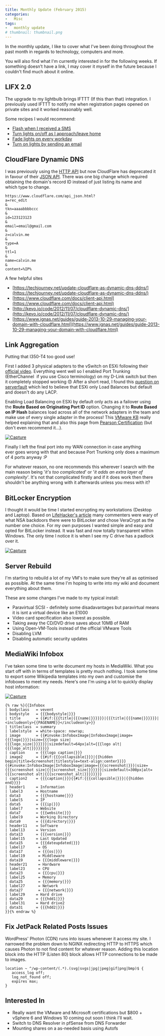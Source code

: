 ```yaml
---
title: Monthly Update (February 2015)
categories:
-   Misc
tags:
-   monthly update
# thumbnail: thumbnail.png
---
```


In the monthly update, I like to cover what I've been doing throughout the past month in regards to technology, computers and more.

You will also find what I'm currently interested in for the following weeks. If something doesn’t have a link, I may cover it myself in the future because I couldn't find much about it online.

<!-- more -->

## LIFX 2.0

The upgrade to my lightbulb brings IFTTT (If this than that) integration. I previously used IFTTT to notify me when registration pages opened on private sites and it worked reasonably well.

Some recipes I would recommend:

*   [Flash when I received a SMS](https://ifttt.com/recipes/251774-flash-green-when-i-receive-an-sms-on-my-android)
*   [Turn lights on/off as I approach/leave home](https://ifttt.com/recipes/251782-fade-my-lifx-lights-on-as-i-approach-my-home)
*   [Fade lights on every workday](https://ifttt.com/recipes/251777-fade-my-lights-on-every-workday)
*   [Turn on lights by sending an email](https://ifttt.com/recipes/253479-turn-all-lights-on-by-sending-an-email)

## CloudFlare Dynamic DNS

I was previously using the [HTTP API](https://www.cloudflare.com/api.html) but now CloudFlare has deprecated it in favour of their [JSON API](https://www.cloudflare.com/api_json.html). There was one big change which required obtaining the domain's record ID instead of just listing its name and which type to change.

```
https://www.cloudflare.com/api_json.html?
a=rec_edit
&
tkn=aaaabbbbccc
&
id=123123123
&
email=email@gmail.com
&
z=calvin.me
&
type=A
&
ttl=1
&
name=calvin.me
&
content=%IP%
```

A few helpful sites

*   [https://techjourney.net/update-cloudflare-as-dynamic-dns-ddns/](https://techjourney.net/update-cloudflare-as-dynamic-dns-ddns/)
*   [https://www.cloudflare.com/docs/client-api.html](https://www.cloudflare.com/docs/client-api.html)
*   [http://kevo.io/code/2012/11/07/cloudflare-dynamic-dns/](http://kevo.io/code/2012/11/07/cloudflare-dynamic-dns/)
*   [https://www.ignas.net/guides/guide-2013-10-29-managing-your-domain-with-cloudflare.html](https://www.ignas.net/guides/guide-2013-10-29-managing-your-domain-with-cloudflare.html)

## Link Aggregation

Putting that I350-T4 too good use!

First I added 3 physical adapters to the vSwitch on ESXi following their [official video](https://www.youtube.com/watch?v=Hx9FAo7_H2k). Everything went well so I enabled Port Trunking (EtherChannel  if you use Cisco terminology) on my D-Link switch but then it completely stopped working :disappointed: After a short read, I found this [question on serverfault](http://serverfault.com/questions/618217/link-aggregation-in-esxi-5-5) which led to believe that ESXi only Load Balances but default and doesn't do any LACP.

Enabling Load Balancing on ESXi by default only acts as a failover using the **Route Based on Originating Port ID** option. Changing it to **Route Based on IP Hash** balances load across all of the network adapters in the team and make use of every single adapter in the process! This [VMware KB](http://kb.vmware.com/selfservice/microsites/search.do?language=en_US&cmd=displayKC&externalId=2006129) really helped explaining that and also this page from [Pearson Certification](http://www.pearsonitcertification.com/articles/article.aspx?p=2190191&seqNum=8) (but don't even recommend it...).

[![Capture]({{page.images}}capture.png)]({{page.images}}capture.png)

Finally I left the final port into my WAN connection in case anything ever goes wrong with that and because Port Trunking only does a maximum of 4 ports anyway :P

For whatever reason, no one recommends this wherever I search with the main reason being '_it's too complicated_' or '_it adds an extra layer of complexity_'. It's not that complicated firstly and if it does work then there shouldn't be anything wrong with it afterwards unless you mess with it?

## BitLocker Encryption

I thought it would be time I started encrypting my workstations (Desktop and Laptop). Based on [LifeHacker's article](http://lifehacker.com/five-best-file-encryption-tools-5677725) many commenters were wary of what NSA backdoors there were to BitLocker and chose VeraCrypt as the number one choice. For my own purposes I wanted simple and easy and opted for BitLocker instead. It was fast and now totally transparent within Windows. The only time I notice it is when I see my C drive has a padlock over it.

[![Capture]({{page.images}}capture.png)]({{page.images}}capture.png)

## Server Rebuild

I'm starting to rebuild a lot of my VM's to make sure they're all as optimised as possible. At the same time I'm hoping to write into my wiki and document everything about them.

These are some changes I've made to my typical install:

*   Paravirtual SCSI - definitely some disadavantages but paravirtual means it is isnt a virtual device like an E1000
*   Video card specification also lowest as possible.
*   Taking away the CD/DVD drive saves about 10MB of RAM
*   Using Open-VM-Tools instead of the official VMware Tools
*   Disabling LVM
*   Disabling automatic security updates

## MediaWiki Infobox

I've taken some time to write document my hosts in MediaWiki. What you start off with in terms of templates is pretty much nothing. I took some time to export some Wikipedia templates into my own and customise the infoboxes to meet my needs. Here's one I'm using a lot to quickly display host information:

[![Capture]({{page.images}}capture1.png)]({{page.images}}capture1.png)

```text
{% raw %}{{Infobox
| bodyclass   = vevent
| bodystyle   = {{{bodystyle|}}}
| title       = {{#if:{{{title|{{{name|}}}}}}|{{{title|{{{name|}}}}}}|<includeonly>{{PAGENAME}}</includeonly>}}
| titleclass  = summary
| labelstyle  = white-space: nowrap;
| image       = {{#invoke:InfoboxImage|InfoboxImage|image={{{logo|}}}|size={{{logo size|{{{logo_size|}}}}}}|sizedefault=64px|alt={{{logo alt|{{{logo_alt|}}}}}}}}
| caption     = {{{logo caption|}}}
| image2      = {{#if:{{{collapsible|}}}|{{hidden begin|title=Screenshot|titlestyle=text-align:center}}}}{{#invoke:InfoboxImage|InfoboxImage|image={{{screenshot|}}}|size={{{screenshot size|{{{screenshot_size|}}}}}}|sizedefault=300px|alt={{{screenshot alt|{{{screenshot_alt|}}}}}}}}
| caption2    = {{{caption|}}}{{#if:{{{collapsible|}}}|{{hidden end}}}}
| header1     = Information
| label3      = Hostname
| data3       = {{{hostname|}}}
| label5      = IP
| data5       = {{{ip|}}}
| label7      = Website
| data7       = {{{website|}}}
| label9      = Working Directory
| data9       = {{{directory|}}}
| header11    = Software
| label13     = Version
| data13      = {{{version|}}}
| label15     = Last Updated
| data15      = {{{dateupdated|}}}
| label17      = OS
| data17       = {{{os|}}}
| label19      = Middleware
| data19       = {{{middleware|}}}
| header21     = Hardware
| label23      = CPU
| data23       = {{{cpu|}}}
| label25      = Memory
| data25       = {{{memory|}}}
| label27      = Network
| data27       = {{{network|}}}
| label29     = Hard drive
| data29      = {{{hdd1|}}}
| label31     = Hard drive2
| data31      = {{{hdd2|}}}
}}{% endraw %}
```

## Fix JetPack Related Posts Issues

WordPress' Photon (CDN) runs into issues whenever it access my site. I narrowed the problem down to NGINX redirecting HTTP to HTTPS which causes Photon to not find content for whatever reason. Adding this location block into the HTTP (Listen 80) block allows HTTP connections to be made to images.

```nginx
location ~ ^/wp-content/(.*).(svg|svgs|jpg|jpeg|gif|png|bmp)$ {
   access_log off;
   log_not_found off;
   expires max;
}
```

## Interested In

*   Really want the VMware and Microsoft certifications but $800 + vSphere 6 and Windows 10 coming out soon I think I'll wait.
*   Switch to DNS Resolver in pfSense from DNS Forwarder
*   Mounting shares on a as-needed basis using Autofs
